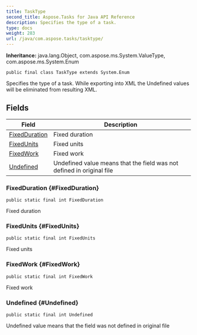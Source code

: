 ```yaml
---
title: TaskType
second_title: Aspose.Tasks for Java API Reference
description: Specifies the type of a task.
type: docs
weight: 283
url: /java/com.aspose.tasks/tasktype/
---
```


**Inheritance:**
java.lang.Object, com.aspose.ms.System.ValueType, com.aspose.ms.System.Enum
```
public final class TaskType extends System.Enum
```

Specifies the type of a task. While exporting into XML the Undefined values will be eliminated from resulting XML.
## Fields

| Field | Description |
| --- | --- |
| [FixedDuration](#FixedDuration) | Fixed duration |
| [FixedUnits](#FixedUnits) | Fixed units |
| [FixedWork](#FixedWork) | Fixed work |
| [Undefined](#Undefined) | Undefined value means that the field was not defined in original file |
### FixedDuration {#FixedDuration}
```
public static final int FixedDuration
```


Fixed duration

### FixedUnits {#FixedUnits}
```
public static final int FixedUnits
```


Fixed units

### FixedWork {#FixedWork}
```
public static final int FixedWork
```


Fixed work

### Undefined {#Undefined}
```
public static final int Undefined
```


Undefined value means that the field was not defined in original file

